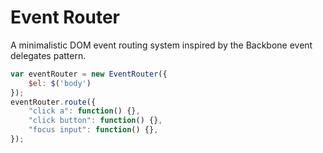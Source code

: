 Event Router
===========

A minimalistic DOM event routing system inspired by the Backbone event delegates pattern.

```js
var eventRouter = new EventRouter({
    $el: $('body')
});
eventRouter.route({
    "click a": function() {},
    "click button": function() {},
    "focus input": function() {},
});
```
